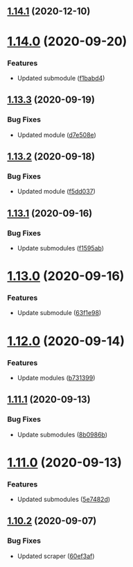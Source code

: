 ## [1.14.1](https://github.com/pct-org/getting-started/compare/v1.14.0...v1.14.1) (2020-12-10)



# [1.14.0](https://github.com/pct-org/getting-started/compare/v1.13.3...v1.14.0) (2020-09-20)


### Features

* Updated submodule ([f1babd4](https://github.com/pct-org/getting-started/commit/f1babd421df6a8aab2757fdf1d7be6fc995e84ce))



## [1.13.3](https://github.com/pct-org/getting-started/compare/v1.13.2...v1.13.3) (2020-09-19)


### Bug Fixes

* Updated module ([d7e508e](https://github.com/pct-org/getting-started/commit/d7e508eaf267a78001e3a5d9f92de37856a3003b))



## [1.13.2](https://github.com/pct-org/getting-started/compare/v1.13.1...v1.13.2) (2020-09-18)


### Bug Fixes

* Updated module ([f5dd037](https://github.com/pct-org/getting-started/commit/f5dd0375e607b9fb6ce9dda3c1c47593dc2995a6))



## [1.13.1](https://github.com/pct-org/getting-started/compare/v1.13.0...v1.13.1) (2020-09-16)


### Bug Fixes

* Update submodules ([f1595ab](https://github.com/pct-org/getting-started/commit/f1595abd3cecb390867222036bcb51f1e79f9e2a))



# [1.13.0](https://github.com/pct-org/getting-started/compare/v1.12.0...v1.13.0) (2020-09-16)


### Features

* Update submodule ([63f1e98](https://github.com/pct-org/getting-started/commit/63f1e98d5e69c5496533a1288b192c5c3c3f32b4))



# [1.12.0](https://github.com/pct-org/getting-started/compare/v1.11.1...v1.12.0) (2020-09-14)


### Features

* Update modules ([b731399](https://github.com/pct-org/getting-started/commit/b7313993b1b5df00b124e09f1406589c9af5e130))



## [1.11.1](https://github.com/pct-org/getting-started/compare/v1.11.0...v1.11.1) (2020-09-13)


### Bug Fixes

* Update submodules ([8b0986b](https://github.com/pct-org/getting-started/commit/8b0986b8ffc123f7e196b6d3dfdcd5dccfc79803))



# [1.11.0](https://github.com/pct-org/getting-started/compare/v1.10.2...v1.11.0) (2020-09-13)


### Features

* Updated submodules ([5e7482d](https://github.com/pct-org/getting-started/commit/5e7482d2112ad201711177d656b242d66341b74c))



## [1.10.2](https://github.com/pct-org/getting-started/compare/v1.10.1...v1.10.2) (2020-09-07)


### Bug Fixes

* Updated scraper ([60ef3af](https://github.com/pct-org/getting-started/commit/60ef3afdd3cfda6224a2e4f8ec40df1ea0118ef3))



